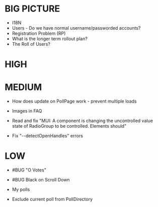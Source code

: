 # BIG PICTURE

* I18N
* Users - Do we have normal username/passworded accounts?
* Registration Problem (RP)
* What is the longer term rollout plan?
* The Roll of Users?

# HIGH


# MEDIUM

* How does update on PollPage work - prevent multiple loads
* Images in FAQ 

* Read and fix "MUI: A component is changing the uncontrolled value state of RadioGroup to be controlled.
Elements should"
* Fix "--detectOpenHandles" errors

# LOW

* #BUG "O Votes"
* #BUG Black on Scroll Down

* My polls
* Exclude current poll from PollDirectory

